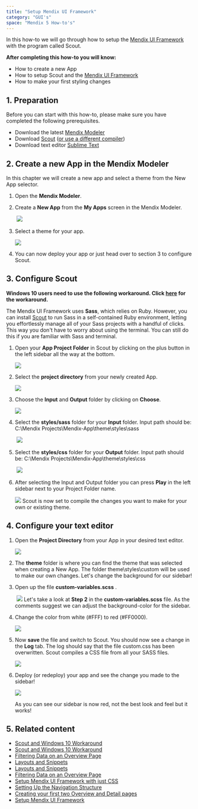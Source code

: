 ```yaml
---
title: "Setup Mendix UI Framework"
category: "GUI's"
space: "Mendix 5 How-to's"
---
```


In this how-to we will go through how to setup the [Mendix UI Framework](https://ux.mendix.com/) with the program called Scout.

**After completing this how-to you will know:**

*   How to create a new App
*   How to setup Scout and the [Mendix UI Framework](https://ux.mendix.com/)
*   How to make your first styling changes

## 1. Preparation

Before you can start with this how-to, please make sure you have completed the following prerequisites.

*   Download the latest [Mendix Modeler](https://appstore.mendix.com)
*   Download [Scout](http://mhs.github.io/scout-app/) ([or use a different compiler](http://sass-lang.com/install))
*   Download text editor [Sublime Text](http://www.sublimetext.com/)

## 2\. Create a new App in the Mendix Modeler

In this chapter we will create a new app and select a theme from the New App selector.

1.  Open the **Mendix Modeler**.
2.  Create a **New App** from the **My Apps** screen in the Mendix Modeler.

     ![](attachments/14091404/14385328.png)
3.  Select a theme for your app.

    ![](attachments/14091404/14385330.png)
4.  You can now deploy your app or just head over to section 3 to configure Scout.

## 3\. Configure Scout

**Windows 10 users need to use the following workaround. Click [here](Scout+and+Windows+10+Workaround) for the workaround.**

The Mendix UI Framework uses **Sass**, which relies on Ruby. However, you can install [Scout](http://mhs.github.io/scout-app/) to run Sass in a self-contained Ruby environment, letting you effortlessly manage all of your Sass projects with a handful of clicks. This way you don't have to worry about using the terminal. You can still do this if you are familiar with Sass and terminal.

1.  Open your **App Project Folder** in Scout by clicking on the plus button in the left sidebar all the way at the bottom.

    ![](attachments/14091404/14385332.png)
2.  Select the **project directory** from your newly created App.

    ![](attachments/14091404/14385333.png)
3.  Choose the **Input** and **Output** folder by clicking on **Choose**.

    ![](attachments/14091404/14385334.png)
4.  Select the **styles/sass** folder for your **Input** folder.
    Input path should be: C:\Mendix Projects\Mendix-App\theme\styles\sass

     ![](attachments/14091404/14385503.png)
5.  Select the **styles/css** folder for your **Output** folder.
    Input path should be: C:\Mendix Projects\Mendix-App\theme\styles\css

     ![](attachments/14091404/14385504.png)
6.  After selecting the Input and Output folder you can press **Play** in the left sidebar next to your Project Folder name.

    ![](attachments/14091404/14385337.png)
    Scout is now set to compile the changes you want to make for your own or existing theme.

## 4\. Configure your text editor

1.  Open the **Project Directory** from your App in your desired text editor.

    ![](attachments/14091404/14385505.png)
2.  The **theme** folder is where you can find the theme that was selected when creating a New App. The folder theme\styles\custom will be used to make our own changes. Let's change the background for our sidebar!
3.  Open up the file **custom-variables.scss** .

     ![](attachments/14091404/14385506.png)
    Let's take a look at **Step 2** in the **custom-variables.scss** file. As the comments suggest we can adjust the background-color for the sidebar. 
4.  Change the color from white (#FFF) to red (#FF0000).

    ![](attachments/14091404/14385508.png)

5.  Now **save** the file and switch to Scout. You should now see a change in the **Log** tab. The log should say that the file custom.css has been overwritten. Scout compiles a CSS file from all your SASS files.

    ![](attachments/14091404/14385342.png)

6.  Deploy (or redeploy) your app and see the change you made to the sidebar!

    ![](attachments/14091404/14385343.png)

    As you can see our sidebar is now red, not the best look and feel but it works!

## 5\. Related content

*   [Scout and Windows 10 Workaround](Scout+and+Windows+10+Workaround)
*   [Scout and Windows 10 Workaround](/howto6/Scout+and+Windows+10+Workaround)
*   [Filtering Data on an Overview Page](Filtering+Data+on+an+Overview+Page)
*   [Layouts and Snippets](Layouts+and+Snippets)
*   [Layouts and Snippets](/howto6/Layouts+and+Snippets)
*   [Filtering Data on an Overview Page](/howto6/Filtering+Data+on+an+Overview+Page)
*   [Setup Mendix UI Framework with just CSS](Setup+Mendix+UI+Framework+with+just+CSS)
*   [Setting Up the Navigation Structure](Setting+Up+the+Navigation+Structure)
*   [Creating your first two Overview and Detail pages](Creating+your+first+two+Overview+and+Detail+pages)
*   [Setup Mendix UI Framework](Setup+Mendix+UI+Framework)
